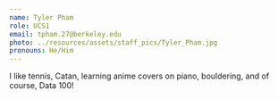 ```yaml
---
name: Tyler Pham
role: UCS1
email: tpham.27@berkeley.edu
photo: ../resources/assets/staff_pics/Tyler_Pham.jpg
pronouns: He/Him
---
```

I like tennis, Catan, learning anime covers on piano, bouldering, and of course, Data 100!